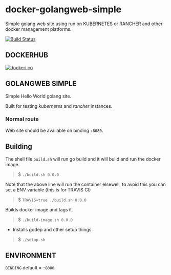 # docker-golangweb-simple

Simple golang web site using run on KUBERNETES or RANCHER and other docker management platforms.

[![Build Status](https://travis-ci.org/dmportella/docker-golangweb-simple.svg?branch=master)](https://travis-ci.org/dmportella/docker-golangweb-simple)

## DOCKERHUB

[![dockeri.co](http://dockeri.co/image/dmportella/golangweb-simple)](https://hub.docker.com/r/dmportella/golangweb-simple/)

## GOLANGWEB SIMPLE

Simple Hello World golang site.

Built for testing *kubernetes* and *rancher* instances.

### Normal route

Web site should be available on binding `:8080`.

## Building

The shell file `build.sh` will run go build and it will build and run the docker image.

> $ `./build.sh 0.0.0`

Note that the above line will run the container elsewell, to avoid this you can set a ENV variable (this is for TRAVIS CI)

> $ `TRAVIS=true ./build.sh 0.0.0`

Builds docker image and tags it.

> $ `./build-image.sh 0.0.0`

* Installs godep and other setup things

> $ `./setup.sh`

## ENVIRONMENT

`BINDING` default = `:8080`
